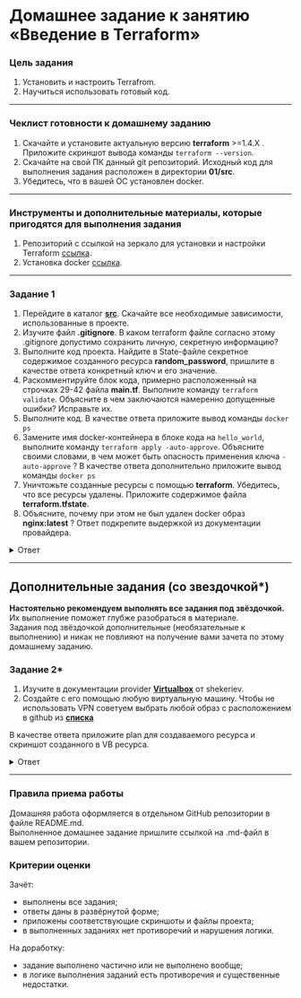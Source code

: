 # Домашнее задание к занятию «Введение в Terraform»

### Цель задания

1. Установить и настроить Terrafrom.
2. Научиться использовать готовый код.

------

### Чеклист готовности к домашнему заданию

1. Скачайте и установите актуальную версию **terraform** >=1.4.X . Приложите скриншот вывода команды ```terraform --version```.
2. Скачайте на свой ПК данный git репозиторий. Исходный код для выполнения задания расположен в директории **01/src**.
3. Убедитесь, что в вашей ОС установлен docker.

------

### Инструменты и дополнительные материалы, которые пригодятся для выполнения задания

1. Репозиторий с ссылкой на зеркало для установки и настройки Terraform  [ссылка](https://github.com/netology-code/devops-materials).
2. Установка docker [ссылка](https://docs.docker.com/engine/install/ubuntu/). 
------

### Задание 1

1. Перейдите в каталог [**src**](https://github.com/netology-code/ter-homeworks/tree/main/01/src). Скачайте все необходимые зависимости, использованные в проекте. 
2. Изучите файл **.gitignore**. В каком terraform файле согласно этому .gitignore допустимо сохранить личную, секретную информацию?
3. Выполните код проекта. Найдите  в State-файле секретное содержимое созданного ресурса **random_password**, пришлите в качестве ответа конкретный ключ и его значение.
4. Раскомментируйте блок кода, примерно расположенный на строчках 29-42 файла **main.tf**.
Выполните команду ```terraform validate```. Объясните в чем заключаются намеренно допущенные ошибки? Исправьте их.
5. Выполните код. В качестве ответа приложите вывод команды ```docker ps```
6. Замените имя docker-контейнера в блоке кода на ```hello_world```, выполните команду ```terraform apply -auto-approve```.
Объясните своими словами, в чем может быть опасность применения ключа  ```-auto-approve``` ? В качестве ответа дополнительно приложите вывод команды ```docker ps```
8. Уничтожьте созданные ресурсы с помощью **terraform**. Убедитесь, что все ресурсы удалены. Приложите содержимое файла **terraform.tfstate**. 
9. Объясните, почему при этом не был удален docker образ **nginx:latest** ? Ответ подкрепите выдержкой из документации провайдера.

<details>
<summary>Ответ</summary>

1. Изучите файл **.gitignore**. В каком terraform файле согласно этому .gitignore допустимо сохранить личную, секретную информацию?<br>
В файле personal.auto.tfvars
<br><br>

2. Выполните код проекта. Найдите  в State-файле секретное содержимое созданного ресурса **random_password**, пришлите в качестве ответа конкретный ключ и его значение.<br>
Ключ - "name": "random_string"<br>
Значение:
```bash
"result": "1azUErr7fVZuzZh0",
```
<br>

Содержимое terraform.tfstate:
```bash
{
  "version": 4,
  "terraform_version": "1.5.3",
  "serial": 1,
  "lineage": "f9fb7318-94e6-fef8-f767-a2100eb694c8",
  "outputs": {},
  "resources": [
    {
      "mode": "managed",
      "type": "random_password",
      "name": "random_string",
      "provider": "provider[\"registry.terraform.io/hashicorp/random\"]",
      "instances": [
        {
          "schema_version": 3,
          "attributes": {
            "bcrypt_hash": "$2a$10$aVl33jk.8YrgxtXJMexOr.29WxmScNwtBhPaOTaf.0HTz/UinIukW",
            "id": "none",
            "keepers": null,
            "length": 16,
            "lower": true,
            "min_lower": 1,
            "min_numeric": 1,
            "min_special": 0,
            "min_upper": 1,
            "number": true,
            "numeric": true,
            "override_special": null,
            "result": "1azUErr7fVZuzZh0",
            "special": false,
            "upper": true
          },
          "sensitive_attributes": []
        }
      ]
    }
  ],
  "check_results": null
}
```
<br><br>

3. Раскомментируйте блок кода, примерно расположенный на строчках 29-42 файла **main.tf**. Выполните команду ```terraform validate```. Объясните в чем заключаются намеренно допущенные ошибки? Исправьте их.<br>

Исправленный код:<br>
```bash
resource "docker_image" "nginx" {
  name         = "nginx:latest"
  keep_locally = true
}

resource "docker_container" "nginx" {
  image = docker_image.nginx.image_id
  name  = "example_${random_password.random_string.result}"

  ports {
    internal = 80
    external = 8000
  }
}
```
Ошибки:
  - У ресурса "docker_image" не было параметра name
  - В ресурсе "docker_container" была допащена ошибка "1nginx"
  - В Ресурсе названии ресурса "random_password" была ошибка "random_string_fake"
  - У параметра name было "resuld" вместо "result"
<br><br>

4. Выполните код. В качестве ответа приложите вывод команды ```docker ps```
```bash
# docker ps
CONTAINER ID   IMAGE          COMMAND                  CREATED         STATUS         PORTS                  NAMES
d83fa895df77   021283c8eb95   "/docker-entrypoint.…"   4 seconds ago   Up 3 seconds   0.0.0.0:8000->80/tcp   example_9Wq8709oeADTEhDt
```
<br><br>

5. Замените имя docker-контейнера в блоке кода на ```hello_world```, выполните команду ```terraform apply -auto-approve```.<br>
Объясните своими словами, в чем может быть опасность применения ключа  ```-auto-approve``` ? В качестве ответа дополнительно приложите вывод команды ```docker ps```<br>

С применением флага "-auto-approve" terraform не спросит подтверждение на запуск, так можно внести не верные изменения в систему.

```bash
# docker ps
CONTAINER ID   IMAGE          COMMAND                  CREATED         STATUS         PORTS                  NAMES
628dace98806   021283c8eb95   "/docker-entrypoint.…"   7 seconds ago   Up 6 seconds   0.0.0.0:8000->80/tcp   hello_world
```
<br><br>

6. Уничтожьте созданные ресурсы с помощью **terraform**. Убедитесь, что все ресурсы удалены. Приложите содержимое файла **terraform.tfstate**. 
```bash
# terraform destroy
```

```yml
# cat terraform.tfstate
{
  "version": 4,
  "terraform_version": "1.5.3",
  "serial": 13,
  "lineage": "81c20b6f-f9cb-1a6d-011d-89106f06d8be",
  "outputs": {},
  "resources": [],
  "check_results": null
}
```
<br><br>

7. Объясните, почему при этом не был удален docker образ **nginx:latest** ? Ответ подкрепите выдержкой из документации провайдера.<br>
keep_locally (Boolean) If true, then the Docker image won't be deleted on destroy operation. If this is false, it will delete the image from the docker local storage on destroy operation.

</details>

------

## Дополнительные задания (со звездочкой*)

**Настоятельно рекомендуем выполнять все задания под звёздочкой.**   Их выполнение поможет глубже разобраться в материале.   
Задания под звёздочкой дополнительные (необязательные к выполнению) и никак не повлияют на получение вами зачета по этому домашнему заданию. 

### Задание 2*

1. Изучите в документации provider [**Virtualbox**](https://docs.comcloud.xyz/providers/shekeriev/virtualbox/latest/docs) от 
shekeriev.
2. Создайте с его помощью любую виртуальную машину. Чтобы не использовать VPN советуем выбрать любой образ с расположением в github из [**списка**](https://www.vagrantbox.es/)

В качестве ответа приложите plan для создаваемого ресурса и скриншот созданного в VB ресурса.

<details>
<summary>Ответ</summary>

План ресурса:
```bash
% terraform plan
virtualbox_vm.node[0]: Refreshing state... [id=0d6b13af-3026-464b-a4a3-10359caeb6d6]

Terraform used the selected providers to generate the following execution plan. Resource actions are indicated with the following symbols:
  ~ update in-place

Terraform will perform the following actions:

  # virtualbox_vm.node[0] will be updated in-place
  ~ resource "virtualbox_vm" "node" {
        id         = "0d6b13af-3026-464b-a4a3-10359caeb6d6"
      ~ memory     = "1.9 gib" -> "2048 Mb"
        name       = "node-01"
        # (4 unchanged attributes hidden)

        # (1 unchanged block hidden)
    }

Plan: 0 to add, 1 to change, 0 to destroy.

───────────────────────────────────────────────────────────────────────────────────────────────────────────────────────────────────────────────────────────────────────────────────────────────────────────

Note: You didn't use the -out option to save this plan, so Terraform can't guarantee to take exactly these actions if you run "terraform apply" now.
```
<br>

![VM](https://github.com/aagrebeshkov/Homework/blob/main/07-ter-01-terraform/images/VM.png)
<br>

Содержимое main.tf
```bash
terraform {
  required_providers {
    virtualbox = {
      source = "shekeriev/virtualbox"
      version = "0.0.4"
    }
  }
}

resource "virtualbox_vm" "node" {
  count  = 1
  name   = "${ format("node-%02d", count.index+1)}"
  image  = "https://app.vagrantup.com/shekeriev/boxes/debian-11/versions/0.2/providers/virtualbox.box"

  cpus   = 1
  memory = "2048 Mb"

  status = "running"

  network_adapter {
    type           = "bridged"
    host_interface = "en0: Wi-Fi"
    device         = "IntelPro1000MTDesktop"
  }
}

output "IPAddress" {
  value = element(virtualbox_vm.node.*.network_adapter.0.ipv4_address, 1)
}
```

</details>




------

### Правила приема работы

Домашняя работа оформляется в отдельном GitHub репозитории в файле README.md.   
Выполненное домашнее задание пришлите ссылкой на .md-файл в вашем репозитории.

### Критерии оценки

Зачёт:

* выполнены все задания;
* ответы даны в развёрнутой форме;
* приложены соответствующие скриншоты и файлы проекта;
* в выполненных заданиях нет противоречий и нарушения логики.

На доработку:

* задание выполнено частично или не выполнено вообще;
* в логике выполнения заданий есть противоречия и существенные недостатки. 